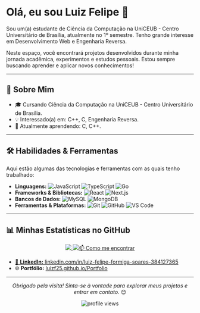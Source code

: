 # Olá, eu sou Luiz Felipe 👋

Sou um(a) estudante de Ciência da Computação na UniCEUB - Centro Universitário de Brasília, atualmente no 1º semestre. Tenho grande interesse em Desenvolvimento Web e Engenharia Reversa.

Neste espaço, você encontrará projetos desenvolvidos durante minha jornada acadêmica, experimentos e estudos pessoais. Estou sempre buscando aprender e aplicar novos conhecimentos!

---

## 🚀 Sobre Mim

*   🎓 Cursando Ciência da Computação na UniCEUB - Centro Universitário de Brasília.
*   💡 Interessado(a) em: C++, C, Engenharia Reversa.
*   🌱 Atualmente aprendendo: C, C++.

---

## 🛠️ Habilidades & Ferramentas

Aqui estão algumas das tecnologias e ferramentas com as quais tenho trabalhado:

*   **Linguagens:**
    ![JavaScript](https://img.shields.io/badge/JavaScript-%23F7DF1E.svg?style=for-the-badge&logo=javascript&logoColor=black)
    ![TypeScript](https://img.shields.io/badge/TypeScript-%233178C6.svg?style=for-the-badge&logo=typescript&logoColor=white)
    ![Go](https://img.shields.io/badge/Go-%2300ADD8.svg?style=for-the-badge&logo=go&logoColor=white)
*   **Frameworks & Bibliotecas:**
    ![React](https://img.shields.io/badge/React-%2320232a.svg?style=for-the-badge&logo=react&logoColor=%2361DAFB)
    ![Next.js](https://img.shields.io/badge/Next.js-%23000000.svg?style=for-the-badge&logo=next.js&logoColor=white)
*   **Bancos de Dados:**
    ![MySQL](https://img.shields.io/badge/MySQL-005C84?style=for-the-badge&logo=mysql&logoColor=white)
    ![MongoDB](https://img.shields.io/badge/MongoDB-%234ea94b.svg?style=for-the-badge&logo=mongodb&logoColor=white)
*   **Ferramentas & Plataformas:**
    ![Git](https://img.shields.io/badge/Git-%23F05033.svg?style=for-the-badge&logo=git&logoColor=white)
    ![GitHub](https://img.shields.io/badge/GitHub-%23121011.svg?style=for-the-badge&logo=github&logoColor=white)
    ![VS Code](https://img.shields.io/badge/VS%20Code-0078d7.svg?style=for-the-badge&logo=visual-studio-code&logoColor=white)

---

## 📊 Minhas Estatísticas no GitHub

<p align="center">
  <a href="https://github.com/luizf25">
    <img src="https://github-readme-stats.vercel.app/api?username=luizf25&show_icons=true&include_all_commits=true&count_private=true&hide_rank=true"/>
    <img src="https://github-readme-stats.vercel.app/api/top-langs/?username=luizf25&layout=compact&langs_count=5/>
  </a>
</p>

---

## 📫 Como me encontrar

*   🔗 **LinkedIn:** [linkedin.com/in/luiz-felipe-formiga-soares-384127365](https://linkedin.com/in/luiz-felipe-formiga-soares-384127365)
*   🌐 **Portfólio:** [luizf25.github.io/Portfolio](https://luizf25.github.io/Portfolio)

---

<p align="center">
  <em>Obrigado pela visita! Sinta-se à vontade para explorar meus projetos e entrar em contato.</em> 😊
</p>
<p align="center">
  <img src="https://komarev.com/ghpvc/?username=luizf25&label=Profile%20views&color=0e75b6&style=flat" alt="profile views" />
</p>
